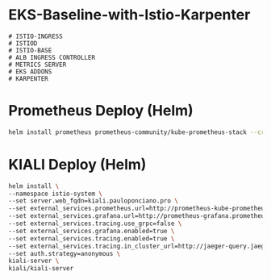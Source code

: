 # EKS-Baseline-with-Istio-Karpenter

    # ISTIO-INGRESS
    # ISTIOD
    # ISTIO-BASE
    # ALB INGRESS CONTROLLER
    # METRICS SERVER
    # EKS ADDONS
    # KARPENTER

# Prometheus Deploy (Helm)

```sh
helm install prometheus prometheus-community/kube-prometheus-stack --create-namespace --namespace prometheus
```

# KIALI Deploy (Helm)

```sh
helm install \
--namespace istio-system \
--set server.web_fqdn=kiali.pauloponciano.pro \
--set external_services.prometheus.url=http://prometheus-kube-prometheus-prometheus.prometheus.svc.cluster.local:9090 \
--set external_services.grafana.url=http://prometheus-grafana.prometheus.svc.cluster.local:80 \
--set external_services.tracing.use_grpc=false \
--set external_services.grafana.enabled=true \
--set external_services.tracing.enabled=true \
--set external_services.tracing.in_cluster_url=http://jaeger-query.jaeger.svc.cluster.local:80 \
--set auth.strategy=anonymous \
kiali-server \
kiali/kiali-server
```